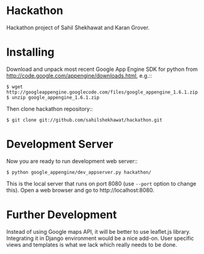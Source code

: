 Hackathon
=========

Hackathon project of Sahil Shekhawat and Karan Grover.

Installing
==========

Download and unpack most recent Google App Engine SDK for python from
http://code.google.com/appengine/downloads.html, e.g.::

    $ wget http://googleappengine.googlecode.com/files/google_appengine_1.6.1.zip
    $ unzip google_appengine_1.6.1.zip

Then clone hackathon repository::

    $ git clone git://github.com/sahilshekhawat/hackathon.git


Development Server
==================

Now you are ready to run development web server::

    $ python google_appengine/dev_appserver.py hackathon/

This is the local server that runs on port 8080 (use ``--port`` option to 
change this). Open a web browser and go to http://localhost:8080.


Further Development
===================

Instead of using Google maps API, it will be better to use leaflet.js library.
Integrating it in Django environment would be a nice add-on.
User specific views and templates is what we lack which really needs to be
done.


